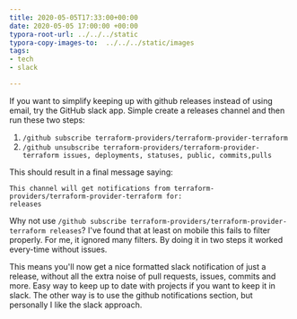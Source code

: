 ```yaml
---
title: 2020-05-05T17:33:00+00:00
date: 2020-05-05 17:00:00 +00:00
typora-root-url: ../../../static
typora-copy-images-to:  ../../../static/images
tags:
- tech
- slack

---
```

If you want to simplify keeping up with github releases instead of using email, try the GitHub slack app. Simple create a releases channel and then run these two steps:

1. `/github subscribe terraform-providers/terraform-provider-terraform`
2. `/github unsubscribe terraform-providers/terraform-provider-terraform issues, deployments, statuses, public, commits,pulls`

This should result in a final message saying:

```text
This channel will get notifications from terraform-providers/terraform-provider-terraform for:
releases
```

Why not use `/github subscribe terraform-providers/terraform-provider-terraform releases`? I've found that at least on mobile this fails to filter properly. For me, it ignored many filters. By doing it in two steps it worked every-time without issues.

This means you'll now get a nice formatted slack notification of just a release, without all the extra noise of pull requests, issues, commits and more. Easy way to keep up to date with projects if you want to keep it in slack. The other way is to use the github notifications section, but personally I like the slack approach.
